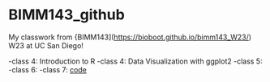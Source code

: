 # BIMM143_github
My classwork from {BIMM143](https://bioboot.github.io/bimm143_W23/) W23 at UC San Diego!



-class 4: Introduction to R
-class 4: Data Visualization with ggplot2
-class 5:
-class 6:
-class 7: [code](https://github.com/cjonespro1364/BIMM143_github/blob/main/class07/class07.qmd)

